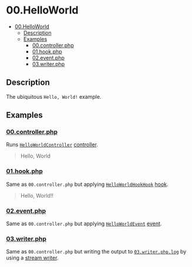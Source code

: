 # 00.HelloWorld

- [00.HelloWorld](#00helloworld)
  - [Description](#description)
  - [Examples](#examples)
    - [00.controller.php](#00controllerphp)
    - [01.hook.php](#01hookphp)
    - [02.event.php](#02eventphp)
    - [03.writer.php](#03writerphp)

## Description

The ubiquitous `Hello, World!` example.

## Examples

### [00.controller.php](00.controller.php)

Runs [`HelloWorldController`](../src/HelloWorld/HelloWorldController.php) [controller](https://github.com/chevere/docs/blob/master/components/controller.md).

> Hello, World

### [01.hook.php](01.hook.php)

Same as `00.controller.php` but applying [`HelloWorldHookHook`](../src/HelloWorld/HelloWorldHookHook.php) [hook](https://github.com/chevere/docs/blob/master/components/plugin.md#pluggable-hooks).

> Hello, World!!

### [02.event.php](02.event.php)

Same as `00.controller.php` but applying [`HelloWorldEvent`](../src/HelloWorld/HelloWorldEvent.php) [event](https://github.com/chevere/docs/blob/master/components/plugin.md#pluggable-events).

### [03.writer.php](03.writer.php)

Same as `00.controller.php` but writing the output to [`03.writer.php.log`](03.writer.php.log) by using a [stream writer]().